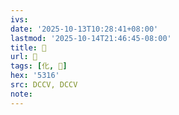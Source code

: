 ```yaml
---
ivs:
date: '2025-10-13T10:28:41+08:00'
lastmod: '2025-10-14T21:46:45-08:00'
title: 􃥼
url: 􃥼
tags: [化, 𩲏]
hex: '5316'
src: DCCV, DCCV
note:
---
```

